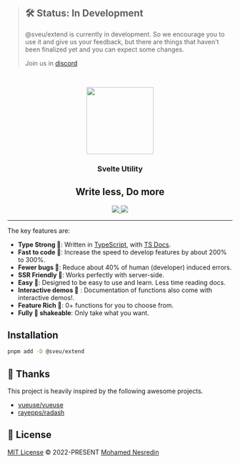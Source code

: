 
> ## 🛠 Status: In Development
> @sveu/extend is currently in development. So we encourage you to use it and give us your feedback, but there are things that haven't been finalized yet and you can expect some changes.
>
> Join us in [discord](https://discord.gg/XM5uQhDHfZ)


<br/>

<p align="center">
<img height="150" src="https://avatars.githubusercontent.com/u/120715197" />

<h3 align="center">Svelte Utility</h3>
<h2 align="center">Write less, Do more</h2>
</p>


<p align="center">
<a href="https://www.npmjs.com/package/@sveu/extend" target="_blank">
    <img src="https://img.shields.io/npm/dm/@sveu/extend?color=50a36f">
</a>

<a href="" target="_blank">
    <img src="https://img.shields.io/static/v1?label=functions&message=0&color=50a36f">
</a>

</p>

---
The key features are:

* **Type Strong 💪**: Written in [TypeScript](https://www.typescriptlang.org/), with [TS Docs](https://github.com/microsoft/tsdoc).
* **Fast to code 🚀**: Increase the speed to develop features by about 200% to 300%.
* **Fewer bugs 🐞**: Reduce about 40% of human (developer) induced errors.
* **SSR Friendly 🕺**: Works perfectly with server-side.
* **Easy 💫**: Designed to be easy to use and learn. Less time reading docs.
* **Interactive demos 🎉** : Documentation of functions also come with interactive demos!.
* **Feature Rich  🌈**: 0+ functions for you to choose from.
* **Fully 🌳 shakeable**: Only take what you want.

## Installation

```bash
pnpm add -D @sveu/extend
```

## 🙏 Thanks

This project is heavily inspired by the following awesome projects.

- [vueuse/vueuse](https://github.com/vueuse/vueuse/)
- [rayepps/radash](https://github.com/rayepps/radash)

## 📜 License

[MIT License](#License) © 2022-PRESENT [Mohamed Nesredin](https://github.com/mohamed-kaizen)